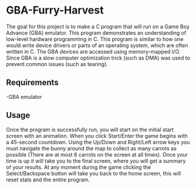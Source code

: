 # GBA-Furry-Harvest
The goal for this project is to make a C program that will run on a Game Boy Advance (GBA) emulator. This program demonstrates an understanding of low-level hardware programming in C. This program is similar to how one would write device drivers or parts of an operating system, which are often written in C. The GBA devices are accessed using memory-mapped I/O. Since GBA is a slow computer optimization trick (such as DMA) was used to prevent common issues (such as tearing). 
## Requirements 
-GBA emulator 
## Usage 
Once the program is successfully run, you will start on the initial start screen with an animation. When you click Start/Enter the game begins with a 45-second countdown. Using the Up/Down and Right/Left arrow keys you must navigate the bunny around the map to collect as many carrots as possible (There are at most 8 carrots on the screen at all times). Once your time is up it will take you to the final screen, where you will get a summary of your results. At any moment during the game clicking the Select/Backspace button will take you back to the home screen, this will reset stats and the entire program.
